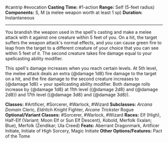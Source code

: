 #cantrip #evocation
**Casting Time:** #1-action
**Range:** Self (5-feet radius)
**Components:** S, M (a melee weapon worth at least 1 sp)
**Duration:** Instantaneous

---

You brandish the weapon used in the spell's casting and make a melee attack with it against one creature within 5 feet of you. On a hit, the target suffers the weapon attack's normal effects, and you can cause green fire to leap from the target to a different creature of your choice that you can see within 5 feet of it. The second creature takes fire damage equal to your spellcasting ability modifier.

This spell's damage increases when you reach certain levels. At 5th level, the melee attack deals an extra {@damage 1d8} fire damage to the target on a hit, and the fire damage to the second creature increases to {@damage 1d8} + your spellcasting ability modifier. Both damage rolls increase by {@damage 1d8} at 11th level ({@damage 2d8} and {@damage 2d8}) and 17th level ({@damage 3d8} and {@damage 3d8}).


**Classes:** #Artificer, #Sorcerer, #Warlock, #Wizard
**Subclasses:** *Arcana Domain* Cleric, *Eldritch Knight* Fighter, *Arcane Trickster* Rogue
**Optional/Variant Classes:** #Sorcerer, #Warlock, #Wizard
**Races:** Elf (High), Half-Elf (Variant; Moon Elf or Sun Elf Descent), Kobold, Merfolk (Ixalan; Blue), Merfolk (Zendikar; Ula Creed)
**Feats:** Aberrant Dragonmark, Artificer Initiate, Initiate of High Sorcery, Magic Initiate
**Other Options/Features:** Pact of the Tome
